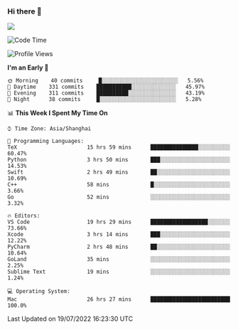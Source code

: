 ### Hi there 👋

<!--
**JJAYCHEN1e/jjaychen1e** is a ✨ _special_ ✨ repository because its `README.md` (this file) appears on your GitHub profile.

Here are some ideas to get you started:

- 🔭 I’m currently working on ...
- 🌱 I’m currently learning ...
- 👯 I’m looking to collaborate on ...
- 🤔 I’m looking for help with ...
- 💬 Ask me about ...
- 📫 How to reach me: ...
- 😄 Pronouns: ...
- ⚡ Fun fact: ...
-->

[![](https://github-readme-stats.vercel.app/api?username=jjaychen1e&show_icons=true)](https://github.com/jjaychen1e/github-readme-stats?count_private=true)

<!--START_SECTION:waka-->
![Code Time](http://img.shields.io/badge/Code%20Time-0%20secs-blue)

![Profile Views](http://img.shields.io/badge/Profile%20Views-188-blue)

**I'm an Early 🐤** 

```text
🌞 Morning    40 commits     █░░░░░░░░░░░░░░░░░░░░░░░░   5.56% 
🌆 Daytime    331 commits    ███████████░░░░░░░░░░░░░░   45.97% 
🌃 Evening    311 commits    ██████████░░░░░░░░░░░░░░░   43.19% 
🌙 Night      38 commits     █░░░░░░░░░░░░░░░░░░░░░░░░   5.28%

```


📊 **This Week I Spent My Time On** 

```text
⌚︎ Time Zone: Asia/Shanghai

💬 Programming Languages: 
TeX                      15 hrs 59 mins      ███████████████░░░░░░░░░░   60.47% 
Python                   3 hrs 50 mins       ███░░░░░░░░░░░░░░░░░░░░░░   14.53% 
Swift                    2 hrs 49 mins       ██░░░░░░░░░░░░░░░░░░░░░░░   10.69% 
C++                      58 mins             █░░░░░░░░░░░░░░░░░░░░░░░░   3.66% 
Go                       52 mins             ░░░░░░░░░░░░░░░░░░░░░░░░░   3.32%

🔥 Editors: 
VS Code                  19 hrs 29 mins      ██████████████████░░░░░░░   73.66% 
Xcode                    3 hrs 14 mins       ███░░░░░░░░░░░░░░░░░░░░░░   12.22% 
PyCharm                  2 hrs 48 mins       ██░░░░░░░░░░░░░░░░░░░░░░░   10.64% 
GoLand                   35 mins             ░░░░░░░░░░░░░░░░░░░░░░░░░   2.25% 
Sublime Text             19 mins             ░░░░░░░░░░░░░░░░░░░░░░░░░   1.24%

💻 Operating System: 
Mac                      26 hrs 27 mins      █████████████████████████   100.0%

```


 Last Updated on 19/07/2022 16:23:30 UTC
<!--END_SECTION:waka-->
